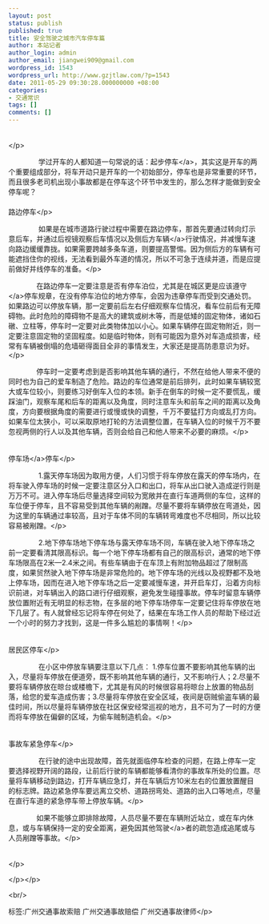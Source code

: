 ```yaml
---
layout: post
status: publish
published: true
title: 安全驾驶之城市汽车停车篇
author: 本站记者
author_login: admin
author_email: jiangwei909@gmail.com
wordpress_id: 1543
wordpress_url: http://www.gzjtlaw.com/?p=1543
date: 2011-05-29 09:30:28.000000000 +08:00
categories:
- 交通常识
tags: []
comments: []
---
```

<p><p>　　<br><&#47;p><p>　　　　 学过开车的人都知道一句常说的话：起步<a>停车<&#47;a>，其实这是开车的两个重要组成部分，将车开动只是开车的一个初始部分，停车也是非常重要的环节，而且很多老司机出现小事故都是在停车这个环节中发生的，那么怎样才能做到安全停车呢？<br>　　<br>路边停车<&#47;p><p>　　　　 如果是在城市道路行驶过程中需要在路边停车，那首先要通过转向灯示意后车，并通过后视镜观察后车情况以及侧后方<a>车辆<&#47;a>行驶情况，并减慢车速向路边缓缓靠拢。如果需要跨越多条车道，则要提高警惕。因为侧后方的车辆有可能遮挡住你的视线，无法看到最外车道的情况，所以不可急于连续并道，而是应提前做好并线停车的准备。<&#47;p><p>　　　　在路边停车一定要注意是否有停车泊位，尤其是在城区更是应该<a>遵守<&#47;a>停车规章，在没有停车泊位的地方停车，会因为违章停车而受到交通处罚。如果路边可以停放车辆，那一定要前后左右仔细观察车位情况，看车位前后有无障碍物。此时危险的障碍物不是高大的建筑或树木等，而是低矮的固定物体，诸如石礅、立柱等，停车时一定要对此类物体加以小心。如果车辆停在固定物附近，则一定要注意固定物的坚固程度。如是临时物体，则有可能因为意外对车造成损害，经常有车辆被倒塌的危墙砸得面目全非的事情发生，大家还是提高防患意识为好。<&#47;p><p>　　　　停车时一定要考虑到是否影响其他车辆的通行，不然在给他人带来不便的同时也为自己的爱车制造了危险。路边的车位通常是前后排列，此时如果车辆较宽大或车位较小，则要练习好倒车入位的本领。新手在倒车的时候一定不要慌乱，缓踩油门，观察车尾和后车的距离以及角度，同时注意车头和前车之间的距离以及角度，方向要根据角度的需要进行或慢或快的调整，千万不要猛打方向或乱打方向。如果车位太狭小，可以采取原地打轮的方法调整位置，在车辆入位的时候千万不要忽视两侧的行人以及其他车辆，否则会给自己和他人带来不必要的麻烦。<&#47;p><p>　　　　<br><a>停车场<&#47;a>停车<&#47;p><p>　　　　 1.露天停车场因为取用方便，人们习惯于将车停放在露天的停车场内，在将车驶入停车场的时候一定要注意区分入口和出口，将车从出口驶入造成逆行则是万万不可。进入停车场后尽量选择空间较为宽敞并在直行车道两侧的车位，这样的车位便于停车，且不容易受到其他车辆的剐蹭。尽量不要将车辆停放在弯道处，因为这里的车辆通过率较高，且对于车体不同的车辆转弯难度也不尽相同，所以比较容易被剐蹭。<&#47;p><p>　　　　 2.地下停车场地下停车场与露天停车场不同，车辆在驶入地下停车场之前一定要看清其限高标识。每一个地下停车场都有自己的限高标识，通常的地下停车场限高在2米&mdash;2.4米之间。有些车辆由于在车顶上有附加物品超过了限制高度，如果贸然驶入地下停车场是非常危险的。地下停车场的光线以及视野都不及地上停车场，因而在进入地下停车场之后一定要减慢车速，并开启车灯，沿着方向标识前进，对车辆出入的路口进行仔细观察，避免发生碰撞事故。停车时留意车辆停放位置附近有无明显的标志物，在多层的地下停车场停车一定要记住将车停放在地下几层了。有人就曾经忘记将车停在何处了，结果在车场工作人员的帮助下经过近一个小时的努力才找到，这是一件多么尴尬的事情啊！<&#47;p><p>　　　　<br>居民区停车<&#47;p><p>　　　　 在小区中停放车辆要注意以下几点： 1.停车位置不要影响其他车辆的出入，尽量将车停放在便道旁，既不影响其他车辆的通行，又不影响行人；2.尽量不要将车辆停放在晾台或楼檐下，尤其是有风的时候很容易将晾台上放置的物品刮落，给您的爱车造成伤害；3.尽量将车停放在安全区域，夜间是窃贼偷盗车辆的最佳时间，所以尽量将车辆停放在社区保安经常巡视的地方，且不可为了一时的方便而将车停放在偏僻的区域，为偷车贼制造机会。<&#47;p><p>　　　　<br>事故车紧急停车<&#47;p><p>　　　　 在行驶的途中出现故障，首先就面临停车检查的问题，在路上停车一定要选择视野开阔的路段，让前后行驶的车辆都能够看清你的事故车所处的位置。尽量将车辆移动到路边，打开车辆应急灯，并在车辆后方10米左右的位置放置醒目的标志牌。路边紧急停车要远离立交桥、道路拐弯处、道路的出入口等地点，尽量在直行车道的紧急停车带上停放车辆。<&#47;p><p>　　　　如果不能够立即排除故障，人员尽量不要在车辆附近站立，或在车内休息，或与车辆保持一定的安全距离，避免因其他<a>驾驶<&#47;a>者的疏忽造成追尾或与人员剐蹭等事故。<&#47;p><p>　　<br><&#47;p><p> <&#47;p><&#47;p><br&#47;><p>标签:广州交通事故索赔 广州交通事故赔偿 广州交通事故律师<&#47;p>
